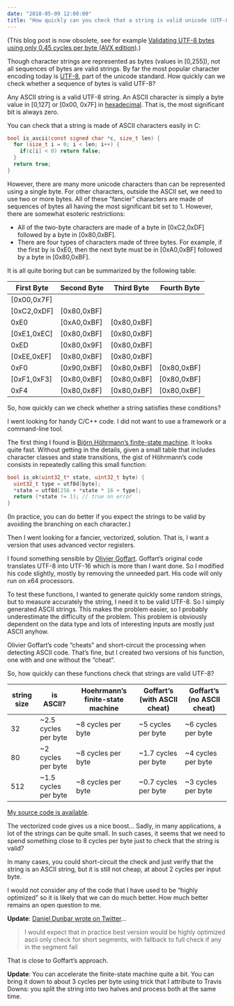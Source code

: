 ```yaml
---
date: "2018-05-09 12:00:00"
title: "How quickly can you check that a string is valid unicode (UTF-8)?"
---
```




(This blog post is now obsolete, see for example [Validating UTF-8 bytes using only 0.45 cycles per byte (AVX edition)](/lemire/blog/2018/10/19/validating-utf-8-bytes-using-only-0-45-cycles-per-byte-avx-edition/).)

Though character strings are represented as bytes (values in [0,255]), not all sequences of bytes are valid strings. By far the most popular character encoding today is [UTF-8](https://en.wikipedia.org/wiki/UTF-8), part of the unicode standard. How quickly can we check whether a sequence of bytes is valid UTF-8?

Any ASCII string is a valid UTF-8 string. An ASCII character is simply a byte value in [0,127] or [0x00, 0x7F] in [hexadecimal](https://en.wikipedia.org/wiki/Hexadecimal). That is, the most significant bit is always zero.

You can check that a string is made of ASCII characters easily in C:
```C
bool is_ascii(const signed char *c, size_t len) {
  for (size_t i = 0; i < len; i++) {
    if(c[i] < 0) return false;
  }
  return true;
}
```


However, there are many more unicode characters than can be represented using a single byte. For other characters, outside the ASCII set, we need to use two or more bytes. All of these &ldquo;fancier&rdquo; characters are made of sequences of bytes all having the most significant bit set to 1. However, there are somewhat esoteric restrictions:

<li style="list-style-type: none;">

- All of the two-byte characters are made of a byte in [0xC2,0xDF] followed by a byte in [0x80,0xBF].
- There are four types of characters made of three bytes. For example, if the first by is 0xE0, then the next byte must be in [0xA0,0xBF] followed by a byte in [0x80,0xBF].



It is all quite boring but can be summarized by the following table:

First Byte               |Second Byte              |Third Byte               |Fourth Byte              |
-------------------------|-------------------------|-------------------------|-------------------------|
[0x00,0x7F]              |                         |                         |                         |
[0xC2,0xDF]              |[0x80,0xBF]              |                         |                         |
0xE0                     |[0xA0,0xBF]              |[0x80,0xBF]              |                         |
[0xE1,0xEC]              |[0x80,0xBF]              |[0x80,0xBF]              |                         |
0xED                     |[0x80,0x9F]              |[0x80,0xBF]              |                         |
[0xEE,0xEF]              |[0x80,0xBF]              |[0x80,0xBF]              |                         |
0xF0                     |[0x90,0xBF]              |[0x80,0xBF]              |[0x80,0xBF]              |
[0xF1,0xF3]              |[0x80,0xBF]              |[0x80,0xBF]              |[0x80,0xBF]              |
0xF4                     |[0x80,0x8F]              |[0x80,0xBF]              |[0x80,0xBF]              |


So, how quickly can we check whether a string satisfies these conditions?

I went looking for handy C/C++ code. I did not want to use a framework or a command-line tool.

The first thing I found is [Björn Höhrmann&rsquo;s finite-state machine](http://bjoern.hoehrmann.de/utf-8/decoder/dfa/). It looks quite fast. Without getting in the details, given a small table that includes character classes and state transitions, the gist of Höhrmann&rsquo;s code consists in repeatedly calling this small function:
```C
bool is_ok(uint32_t* state, uint32_t byte) {
  uint32_t type = utf8d[byte];
  *state = utf8d[256 + *state * 16 + type];
  return (*state != 1); // true on error 
}
```


(In practice, you can do better if you expect the strings to be valid by avoiding the branching on each character.)

Then I went looking for a fancier, vectorized, solution. That is, I want a version that uses advanced vector registers.

I found something sensible by [Olivier Goffart](https://woboq.com/blog/utf-8-processing-using-simd.html). Goffart&rsquo;s original code translates UTF-8 into UTF-16 which is more than I want done. So I modified his code slightly, mostly by removing the unneeded part. His code will only run on x64 processors.

To test these functions, I wanted to generate quickly some random strings, but to measure accurately the string, I need it to be valid UTF-8. So I simply generated ASCII strings. This makes the problem easier, so I probably underestimate the difficulty of the problem. This problem is obviously dependent on the data type and lots of interesting inputs are mostly just ASCII anyhow.

Olivier Goffart&rsquo;s code &ldquo;cheats&rdquo; and short-circuit the processing when detecting ASCII code. That&rsquo;s fine, but I created two versions of his function, one with and one without the &ldquo;cheat&rdquo;.

So, how quickly can these functions check that strings are valid UTF-8?

string size              |is ASCII?                |Hoehrmann&rsquo;s finite-state machine |Goffart&rsquo;s (with ASCII cheat) |Goffart&rsquo;s (no ASCII cheat) |
-------------------------|-------------------------|-------------------------|-------------------------|-------------------------|
32                       |~2.5 cycles per byte     |~8 cycles per byte       |~5 cycles per byte       |~6 cycles per byte       |
80                       |~2 cycles per byte       |~8 cycles per byte       |~1.7 cycles per byte     |~4 cycles per byte       |
512                      |~1.5 cycles per byte     |~8 cycles per byte       |~0.7 cycles per byte     |~3 cycles per byte       |


[My source code is available](https://github.com/lemire/Code-used-on-Daniel-Lemire-s-blog/tree/master/2018/05/08).

The vectorized code gives us a nice boost&hellip; Sadly, in many applications, a lot of the strings can be quite small. In such cases, it seems that we need to spend something close to 8 cycles per byte just to check that the string is valid?

In many cases, you could short-circuit the check and just verify that the string is an ASCII string, but it is still not cheap, at about 2 cycles per input byte.

I would not consider any of the code that I have used to be &ldquo;highly optimized&rdquo; so it is likely that we can do much better. How much better remains an open question to me.

__Update__: [Daniel Dunbar wrote on Twitter](https://twitter.com/daniel_dunbar/status/994075356750647296)&hellip;

> I would expect that in practice best version would be highly optimized ascii only check for short segments, with fallback to full check if any in the segment fail


That is close to Goffart&rsquo;s approach.

__Update__: You can accelerate the finite-state machine quite a bit. You can bring it down to about 3 cycles per byte using trick that I attribute to Travis Downs: you split the string into two halves and process both at the same time.


